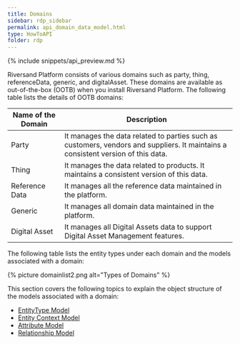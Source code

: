 ```yaml
---
title: Domains
sidebar: rdp_sidebar
permalink: api_domain_data_model.html
type: HowToAPI
folder: rdp
---
```


{% include snippets/api_preview.md %}

Riversand Platform consists of various domains such as party, thing, referenceData, generic, and digitalAsset. These domains are available as out-of-the-box (OOTB) when you install Riversand Platform. The following table lists the details of OOTB domains:

| Name of the Domain | Description |
|--------------------|-------------|
| Party | It manages the data related to parties such as customers, vendors and suppliers. It maintains a consistent version of this data. |
| Thing | It manages the data related to products. It maintains a consistent version of this data. |
| Reference Data | It manages all the reference data maintained in the platform. |
| Generic | It manages all domain data maintained in the platform. |
| Digital Asset | It manages all Digital Assets data to support Digital Asset Management features. |

The following table lists the entity types under each domain and the models associated with a domain:

{% picture domainlist2.png alt="Types of Domains" %}

This section covers the following topics to explain the object structure of the models associated with a domain:
* [EntityType Model](api_entityType_data_model.html)
* [Entity Context Model](api_context_data_model.html)
* [Attribute Model](api_attribute_data_model.html)
* [Relationship Model](api_relationship_data_model.html)
